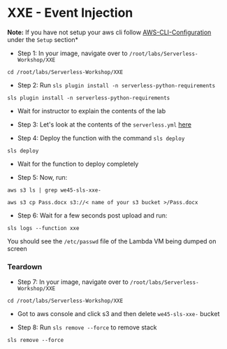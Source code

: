 # XXE - Event Injection 

**Note:** If you have not setup your aws cli follow [AWS-CLI-Configuration](aws-configure/README.md) under the `Setup` section*

* Step 1: In your image, navigate over to `/root/labs/Serverless-Workshop/XXE`

```commandline
cd /root/labs/Serverless-Workshop/XXE
```

* Step 2: Run `sls plugin install -n serverless-python-requirements`

```commandline
sls plugin install -n serverless-python-requirements
```

* Wait for instructor to explain the contents of the lab
 
* Step 3: Let's look at the contents of the `serverless.yml` [here](https://github.com/we45/Serverless-Workshop/blob/master/XXE/serverless.yml)

* Step 4: Deploy the function with the command `sls deploy`

```commandline
sls deploy
```

* Wait for the function to deploy completely

* Step 5: Now, run: 

```commandline
aws s3 ls | grep we45-sls-xxe-
```

```commandline
aws s3 cp Pass.docx s3://< name of your s3 bucket >/Pass.docx
```

* Step 6: Wait for a few seconds post upload and run:

```commandline
sls logs --function xxe
```

You should see the `/etc/passwd` file of the Lambda VM being dumped on screen

### Teardown

* Step 7: In your image, navigate over to `/root/labs/Serverless-Workshop/XXE`

```commandline
cd /root/labs/Serverless-Workshop/XXE
```

* Got to aws console and click s3 and then delete `we45-sls-xxe-` bucket

* Step 8: Run `sls remove --force` to remove stack

```commandline
sls remove --force
```